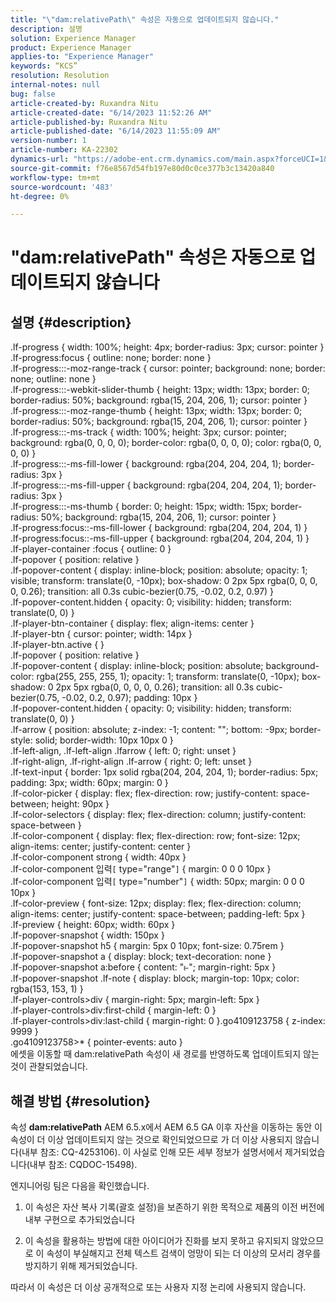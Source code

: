 ```yaml
---
title: "\"dam:relativePath\" 속성은 자동으로 업데이트되지 않습니다."
description: 설명
solution: Experience Manager
product: Experience Manager
applies-to: "Experience Manager"
keywords: “KCS”
resolution: Resolution
internal-notes: null
bug: false
article-created-by: Ruxandra Nitu
article-created-date: "6/14/2023 11:52:26 AM"
article-published-by: Ruxandra Nitu
article-published-date: "6/14/2023 11:55:09 AM"
version-number: 1
article-number: KA-22302
dynamics-url: "https://adobe-ent.crm.dynamics.com/main.aspx?forceUCI=1&pagetype=entityrecord&etn=knowledgearticle&id=240bb3ec-a90a-ee11-8f6e-6045bd006295"
source-git-commit: f76e8567d54fb197e80d0c0ce377b3c13420a840
workflow-type: tm+mt
source-wordcount: '483'
ht-degree: 0%

---
```


# &quot;dam:relativePath&quot; 속성은 자동으로 업데이트되지 않습니다

## 설명 {#description}

.lf-progress { width: 100%; height: 4px; border-radius: 3px; cursor: pointer }<br>.lf-progress:focus { outline: none; border: none }<br>.lf-progress:::-moz-range-track { cursor: pointer; background: none; border: none; outline: none }<br>.lf-progress:::-webkit-slider-thumb { height: 13px; width: 13px; border: 0; border-radius: 50%; background: rgba(15, 204, 206, 1); cursor: pointer }<br>.lf-progress:::-moz-range-thumb { height: 13px; width: 13px; border: 0; border-radius: 50%; background: rgba(15, 204, 206, 1); cursor: pointer }<br>.lf-progress:::-ms-track { width: 100%; height: 3px; cursor: pointer; background: rgba(0, 0, 0, 0); border-color: rgba(0, 0, 0, 0); color: rgba(0, 0, 0, 0) }<br>.lf-progress:::-ms-fill-lower { background: rgba(204, 204, 204, 1); border-radius: 3px }<br>.lf-progress:::-ms-fill-upper { background: rgba(204, 204, 204, 1); border-radius: 3px }<br>.lf-progress:::-ms-thumb { border: 0; height: 15px; width: 15px; border-radius: 50%; background: rgba(15, 204, 206, 1); cursor: pointer }<br>.lf-progress:focus::-ms-fill-lower { background: rgba(204, 204, 204, 1) }<br>.lf-progress:focus::-ms-fill-upper { background: rgba(204, 204, 204, 1) }<br>.lf-player-container :focus { outline: 0 }<br>.lf-popover { position: relative }<br>.lf-popover-content { display: inline-block; position: absolute; opacity: 1; visible; transform: translate(0, -10px); box-shadow: 0 2px 5px rgba(0, 0, 0, 0, 0.26); transition: all 0.3s cubic-bezier(0.75, -0.02, 0.2, 0.97) }<br>.lf-popover-content.hidden { opacity: 0; visibility: hidden; transform: translate(0, 0) }<br>.lf-player-btn-container { display: flex; align-items: center }<br>.lf-player-btn { cursor: pointer; width: 14px }<br>.lf-player-btn.active { }<br>.lf-popover { position: relative }<br>.lf-popover-content { display: inline-block; position: absolute; background-color: rgba(255, 255, 255, 1); opacity: 1; transform: translate(0, -10px); box-shadow: 0 2px 5px rgba(0, 0, 0, 0, 0.26); transition: all 0.3s cubic-bezier(0.75, -0.02, 0.2, 0.97); padding: 10px }<br>.lf-popover-content.hidden { opacity: 0; visibility: hidden; transform: translate(0, 0) }<br>.lf-arrow { position: absolute; z-index: -1; content: &quot;&quot;; bottom: -9px; border-style: solid; border-width: 10px 10px 0 }<br>.lf-left-align, .lf-left-align .lfarrow { left: 0; right: unset }<br>.lf-right-align, .lf-right-align .lf-arrow { right: 0; left: unset }<br>.lf-text-input { border: 1px solid rgba(204, 204, 204, 1); border-radius: 5px; padding: 3px; width: 60px; margin: 0 }<br>.lf-color-picker { display: flex; flex-direction: row; justify-content: space-between; height: 90px }<br>.lf-color-selectors { display: flex; flex-direction: column; justify-content: space-between }<br>.lf-color-component { display: flex; flex-direction: row; font-size: 12px; align-items: center; justify-content: center }<br>.lf-color-component strong { width: 40px }<br>.lf-color-component 입력`[` type=&quot;range&quot;`]`  { margin: 0 0 0 10px }<br>.lf-color-component 입력`[` type=&quot;number&quot;`]`  { width: 50px; margin: 0 0 0 10px }<br>.lf-color-preview { font-size: 12px; display: flex; flex-direction: column; align-items: center; justify-content: space-between; padding-left: 5px }<br>.lf-preview { height: 60px; width: 60px }<br>.lf-popover-snapshot { width: 150px }<br>.lf-popover-snapshot h5 { margin: 5px 0 10px; font-size: 0.75rem }<br>.lf-popover-snapshot a { display: block; text-decoration: none }<br>.lf-popover-snapshot a:before { content: &quot;⥼&quot;; margin-right: 5px }<br>.lf-popover-snapshot .lf-note { display: block; margin-top: 10px; color: rgba(153, 153, 1) }<br>.lf-player-controls>div { margin-right: 5px; margin-left: 5px }<br>.lf-player-controls>div:first-child { margin-left: 0 }<br>.lf-player-controls>div:last-child { margin-right: 0 }.go4109123758 { z-index: 9999 }<br>.go4109123758>\* { pointer-events: auto }<br>
에셋을 이동할 때 dam:relativePath 속성이 새 경로를 반영하도록 업데이트되지 않는 것이 관찰되었습니다.


## 해결 방법 {#resolution}


속성 <b>dam:relativePath</b> AEM 6.5.x에서 AEM 6.5 GA 이후 자산을 이동하는 동안 이 속성이 더 이상 업데이트되지 않는 것으로 확인되었으므로 가 더 이상 사용되지 않습니다(내부 참조: CQ-4253106). 이 사실로 인해 모든 세부 정보가 설명서에서 제거되었습니다(내부 참조: CQDOC-15498).

엔지니어링 팀은 다음을 확인했습니다.

1. 이 속성은 자산 복사 기록(괄호 설정)을 보존하기 위한 목적으로 제품의 이전 버전에 내부 구현으로 추가되었습니다

2. 이 속성을 활용하는 방법에 대한 아이디어가 진화를 보지 못하고 유지되지 않았으므로 이 속성이 부실해지고 전체 텍스트 검색이 엉망이 되는 더 이상의 모서리 경우를 방지하기 위해 제거되었습니다.

따라서 이 속성은 더 이상 공개적으로 또는 사용자 지정 논리에 사용되지 않습니다.
